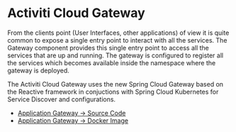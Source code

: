 # Activiti Cloud Gateway

From the clients point (User Interfaces, other applications) of view it is quite common to expose a single entry point to interact with all the services. The Gateway component provides this single entry point to access all the services that are up and running. The gateway is configured to register all the services which becomes available inside the namespace where the gateway is deployed.

The Activiti Cloud Gateway uses the new Spring Cloud Gateway based on the Reactive framework in conjuctions with Spring Cloud Kubernetes for Service Discover and configurations. 


* [Application Gateway -&gt; Source Code](http://)
* [Application Gateway -&gt; Docker Image](http://)


